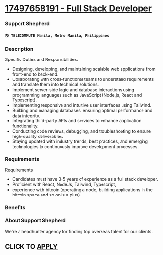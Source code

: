# [17497658191 - Full Stack Developer](https://www.remotewlb.com/apply/17497658191-full-stack-developer-74103)  
### Support Shepherd  
#### `🌎 TELECOMMUTE Manila, Metro Manila, Philippines`  

### **Description**

Specific Duties and Responsibilities:

  * Designing, developing, and maintaining scalable web applications from front-end to back-end.
  * Collaborating with cross-functional teams to understand requirements and translate them into technical solutions.
  * Implement server-side logic and database interactions using programming languages such as JavaScript (Node.js, React and Typescript).
  * Implementing responsive and intuitive user interfaces using Tailwind. 
  * Building and managing databases, ensuring optimal performance and data integrity.
  * Integrating third-party APIs and services to enhance application functionality.
  * Conducting code reviews, debugging, and troubleshooting to ensure high-quality deliverables.
  * Staying updated with industry trends, best practices, and emerging technologies to continuously improve development processes.

### **Requirements**

Requirements

  * Candidates must have 3-5 years of experience as a full stack developer.
  * Proficient with React, NodeJs, Tailwind, Typescript,
  * experience with bitcoin (operating a node, building applications in the bitcoin space and so on is a plus)

### **Benefits**

###  **About Support Shepherd**

We're a headhunter agency for finding top overseas talent for our clients.

  
## CLICK TO [APPLY](https://www.remotewlb.com/apply/17497658191-full-stack-developer-74103)


